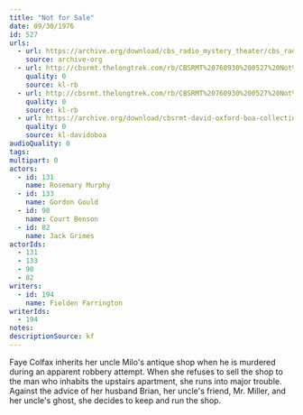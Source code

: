 ```yaml
---
title: "Not for Sale"
date: 09/30/1976
id: 527
urls: 
  - url: https://archive.org/download/cbs_radio_mystery_theater/cbs_radio_mystery_theater-0501-0550.zip/cbs_radio_mystery_theater-0501-0550%2Fcbsrmt_0527_not_for_sale.mp3
    source: archive-org
  - url: http://cbsrmt.thelongtrek.com/rb/CBSRMT%20760930%200527%20Not%20For%20Sale_wuwm_rb%20gap%20at%2034%20mins%20act%202%20outro%20missing.mp3
    quality: 0
    source: kl-rb
  - url: http://cbsrmt.thelongtrek.com/rb/CBSRMT%20760930%200527%20Not%20For%20Sale_wbbm_rb.mp3
    quality: 0
    source: kl-rb
  - url: https://archive.org/download/cbsrmt-david-oxford-boa-collection/CBSRMT-760930-0527-Not-for-Sale-(128-44)_WUWM-FM-{BoA}.mp3
    quality: 0
    source: kl-davidoboa
audioQuality: 0
tags: 
multipart: 0
actors:  
  - id: 131
    name: Rosemary Murphy  
  - id: 133
    name: Gordon Gould  
  - id: 90
    name: Court Benson  
  - id: 82
    name: Jack Grimes
actorIds:  
  - 131  
  - 133  
  - 90  
  - 82
writers:  
  - id: 194
    name: Fielden Farrington
writerIds:  
  - 194
notes: 
descriptionSource: kf
---
```

Faye Colfax inherits her uncle Milo's antique shop when he is murdered during an apparent robbery attempt. When she refuses to sell the shop to the man who inhabits the upstairs apartment, she runs into major trouble. Against the advice of her husband Brian, her uncle's friend, Mr. Miller, and her uncle's ghost, she decides to keep and run the shop.